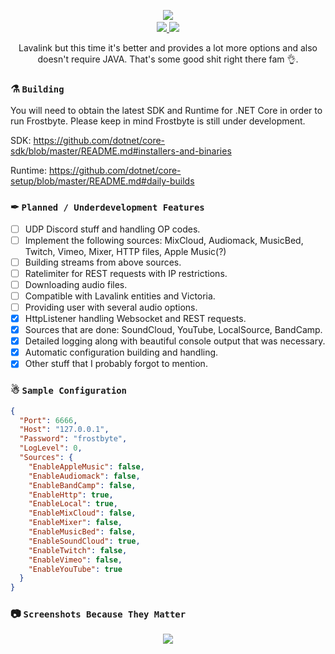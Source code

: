 <p align="center">
  <img src="https://i.imgur.com/9C1lvQA.png"/>
  <a href="https://discord.gg/ZJaVXK8"> </br> <img src="https://img.shields.io/badge/Discord-Support-%237289DA.svg?logo=discord&amp;style=for-the-badge&amp;logoWidth=20" /> </a> 
  <a href="https://ci.appveyor.com/project/Yucked/frostbyte"> <img src="https://img.shields.io/appveyor/ci/yucked/frostbyte.svg?color=1ac9ed&label=Cooking&logo=appveyor&style=for-the-badge&logoWidth=40" /> </a>
  
  <p align="center">
    Lavalink but this time it's better and provides a lot more options and also doesn't require JAVA. That's some good shit right there 
    fam 👌.
  </p> 
</p>

> 

### ⚗ `Building`
You will need to obtain the latest SDK and Runtime for .NET Core in order to run Frostbyte. Please keep in mind Frostbyte is still under development.

SDK: https://github.com/dotnet/core-sdk/blob/master/README.md#installers-and-binaries

Runtime: https://github.com/dotnet/core-setup/blob/master/README.md#daily-builds

###  ✒ `Planned / Underdevelopment Features`
- [ ] UDP Discord stuff and handling OP codes.
- [ ] Implement the following sources: MixCloud, Audiomack, MusicBed, Twitch, Vimeo, Mixer, HTTP files, Apple Music(?)
- [ ] Building streams from above sources.
- [ ] Ratelimiter for REST requests with IP restrictions.
- [ ] Downloading audio files.
- [ ] Compatible with Lavalink entities and Victoria.
- [ ] Providing user with several audio options.
- [x] HttpListener handling Websocket and REST requests.
- [x] Sources that are done: SoundCloud, YouTube, LocalSource, BandCamp.
- [x] Detailed logging along with beautiful console output that was necessary.
- [x] Automatic configuration building and handling.
- [x] Other stuff that I probably forgot to mention.

###  ☃ `Sample Configuration`
```json
{
  "Port": 6666,
  "Host": "127.0.0.1",
  "Password": "frostbyte",
  "LogLevel": 0,
  "Sources": {
    "EnableAppleMusic": false,
    "EnableAudiomack": false,
    "EnableBandCamp": false,
    "EnableHttp": true,
    "EnableLocal": true,
    "EnableMixCloud": false,
    "EnableMixer": false,
    "EnableMusicBed": false,
    "EnableSoundCloud": true,
    "EnableTwitch": false,
    "EnableVimeo": false,
    "EnableYouTube": true
  }
}
```

### 📷 `Screenshots Because They Matter`
<p align="center">
  <img src="https://cdn.discordapp.com/attachments/522441208740446218/584206737482186772/unknown.png"/>
</p>
